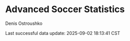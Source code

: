 # Advanced Soccer Statistics
Denis Ostroushko

<!-- gfm -->

Last successful data update: 2025-09-02 18:13:41 CST
